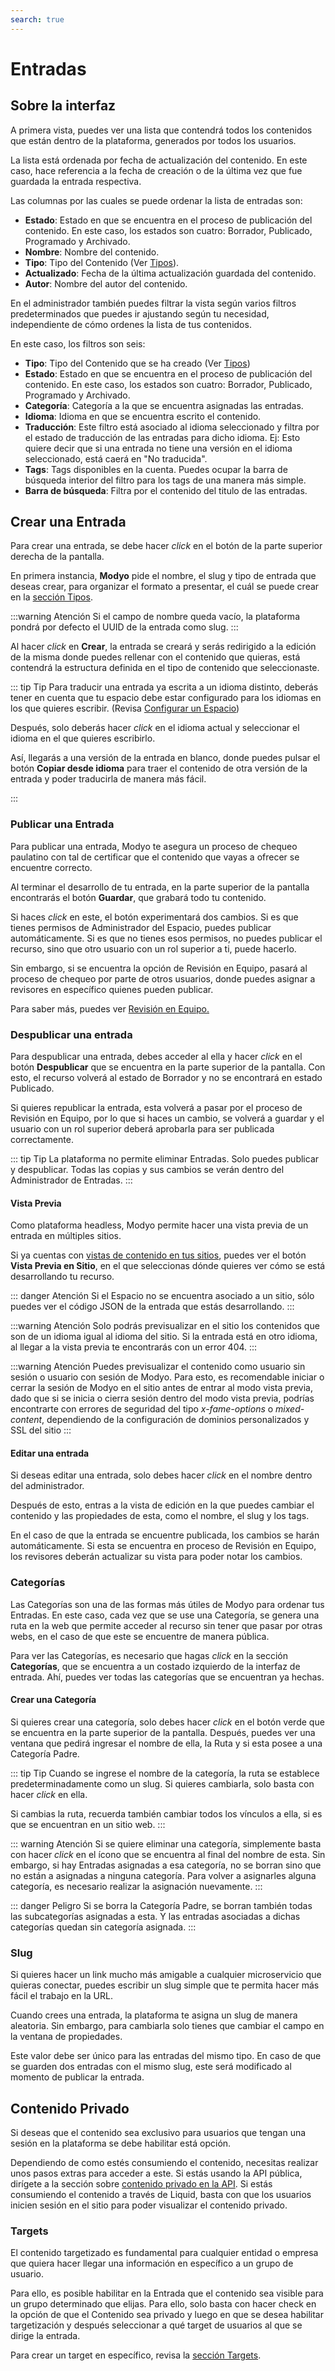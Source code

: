 ```yaml
---
search: true
---
```


# Entradas

## Sobre la interfaz

A primera vista, puedes ver una lista que contendrá todos los contenidos que están dentro de la plataforma, generados por todos los usuarios.

La lista está ordenada por fecha de actualización del contenido. En este caso, hace referencia a la fecha de creación o de la última vez que fue guardada la entrada respectiva.

Las columnas por las cuales se puede ordenar la lista de entradas son:

- **Estado**: Estado en que se encuentra en el proceso de publicación del contenido. En este caso, los estados son cuatro: Borrador, Publicado, Programado y Archivado.
- **Nombre**: Nombre del contenido.
- **Tipo**: Tipo del Contenido (Ver [Tipos](/platform/content/types.html)).
- **Actualizado**: Fecha de la última actualización guardada del contenido.
- **Autor**: Nombre del autor del contenido.

En el administrador también puedes filtrar la vista según varios filtros predeterminados que puedes ir ajustando según tu necesidad, independiente de cómo ordenes la lista de tus contenidos.

En este caso, los filtros son seis:

- **Tipo**: Tipo del Contenido que se ha creado (Ver [Tipos](/platform/content/types.html))
- **Estado**: Estado en que se encuentra en el proceso de publicación del contenido. En este caso, los estados son cuatro: Borrador, Publicado, Programado y Archivado.
- **Categoría**: Categoría a la que se encuentra asignadas las entradas.
- **Idioma**: Idioma en que se encuentra escrito el contenido.
- **Traducción**: Este filtro está asociado al idioma seleccionado y filtra por el estado de traducción de las entradas para dicho idioma. Ej: Esto quiere decir que si una entrada no tiene una versión en el idioma seleccionado, está caerá en "No traducida".
- **Tags**: Tags disponibles en la cuenta. Puedes ocupar la barra de búsqueda interior del filtro para los tags de una manera más simple.
- **Barra de búsqueda**: Filtra por el contenido del titulo de las entradas.

## Crear una Entrada

Para crear una entrada, se debe hacer _click_ en el botón de la parte superior derecha de la pantalla.

En primera instancia, **Modyo** pide el nombre, el slug y tipo de entrada que deseas crear, para organizar el formato a presentar, el cuál se puede crear en la [sección Tipos](/platform/content/types.html).

:::warning Atención
Si el campo de nombre queda vacío, la plataforma pondrá por defecto el UUID de la entrada como slug.
:::

Al hacer _click_ en **Crear**, la entrada se creará y serás redirigido a la edición de la misma donde puedes rellenar con el contenido que quieras, está contendrá la estructura definida en el tipo de contenido que seleccionaste.

::: tip Tip
Para traducir una entrada ya escrita a un idioma distinto, deberás tener en cuenta que tu espacio debe estar configurado para los idiomas en los que quieres escribir. (Revisa [Configurar un Espacio](/platform/content/spaces.html#configurar-un-espacio))

Después, solo deberás hacer _click_ en el idioma actual y seleccionar el idioma en el que quieres escribirlo.

Así, llegarás a una versión de la entrada en blanco, donde puedes pulsar el botón **Copiar desde idioma** para traer el contenido de otra versión de la entrada y poder traducirla de manera más fácil.

:::

### Publicar una Entrada

Para publicar una entrada, Modyo te asegura un proceso de chequeo paulatino con tal de certificar que el contenido que vayas a ofrecer se encuentre correcto.

Al terminar el desarrollo de tu entrada, en la parte superior de la pantalla encontrarás el botón **Guardar**, que grabará todo tu contenido.

Si haces _click_ en este, el botón experimentará dos cambios. Si es que tienes permisos de Administrador del Espacio, puedes publicar automáticamente. Si es que no tienes esos permisos, no puedes publicar el recurso, sino que otro usuario con un rol superior a ti, puede hacerlo.

Sin embargo, si se encuentra la opción de Revisión en Equipo, pasará al proceso de chequeo por parte de otros usuarios, donde puedes asignar a revisores en específico quienes pueden publicar.

Para saber más, puedes ver [Revisión en Equipo.](/platform/core/key-concepts.html)


### Despublicar una entrada

Para despublicar una entrada, debes acceder al ella y hacer _click_ en el botón **Despublicar** que se encuentra en la parte superior de la pantalla. Con esto, el recurso volverá al estado de Borrador y no se encontrará en estado Publicado.

Si quieres republicar la entrada, esta volverá a pasar por el proceso de Revisión en Equipo, por lo que si haces un cambio, se volverá a guardar y el usuario con un rol superior deberá aprobarla para ser publicada correctamente.

::: tip Tip
La plataforma no permite eliminar Entradas. Solo puedes publicar y despublicar. Todas las copias y sus cambios se verán dentro del Administrador de Entradas.
:::

#### Vista Previa

Como plataforma headless, Modyo permite hacer una vista previa de un entrada en múltiples sitios.

Si ya cuentas con [vistas de contenido en tus sitios](/platform/channels/templates.html#vistas-para-contenido), puedes ver el botón **Vista Previa en Sitio**, en el que seleccionas dónde quieres ver cómo se está desarrollando tu recurso.

::: danger Atención
Si el Espacio no se encuentra asociado a un sitio, sólo puedes ver el código JSON de la entrada que estás desarrollando.
:::

:::warning Atención
Solo podrás previsualizar en el sitio los contenidos que son de un idioma igual al idioma del sitio. Si la entrada está en otro idioma, al llegar a la vista previa te encontrarás con un error 404.
:::

:::warning Atención
Puedes previsualizar el contenido como usuario sin sesión o usuario con sesión de Modyo. Para esto, es recomendable iniciar o cerrar la sesión de Modyo en el sitio antes de entrar al modo vista previa, dado que si se inicia o cierra sesión dentro del modo vista previa, podrías encontrarte con errores de seguridad del tipo _x-fame-options_ o _mixed-content_, dependiendo de la configuración de dominios personalizados y SSL del sitio
:::

#### Editar una entrada

Si deseas editar una entrada, solo debes hacer _click_ en el nombre dentro del administrador.

Después de esto, entras a la vista de edición en la que puedes cambiar el contenido y las propiedades de esta, como el nombre, el slug y los tags.

En el caso de que la entrada se encuentre publicada, los cambios se harán automáticamente. Si esta se encuentra en proceso de Revisión en Equipo, los revisores deberán actualizar su vista para poder notar los cambios.

### Categorías

Las Categorías son una de las formas más útiles de Modyo para ordenar tus Entradas. En este caso, cada vez que se use una Categoría, se genera una ruta en la web que permite acceder al recurso sin tener que pasar por otras webs, en el caso de que este se encuentre de manera pública.

Para ver las Categorías, es necesario que hagas _click_ en la sección **Categorías**, que se encuentra a un costado izquierdo de la interfaz de entrada. Ahí, puedes ver todas las categorías que se encuentran ya hechas.

#### Crear una Categoría

Si quieres crear una categoría, solo debes hacer _click_ en el botón verde que se encuentra en la parte superior de la pantalla. Después, puedes ver una ventana que pedirá ingresar el nombre de ella, la Ruta y si esta posee a una Categoría Padre.

::: tip Tip
Cuando se ingrese el nombre de la categoría, la ruta se establece predeterminadamente como un slug. Si quieres cambiarla, solo basta con hacer _click_ en ella.

Si cambias la ruta, recuerda también cambiar todos los vínculos a ella, si es que se encuentran en un sitio web.
:::

::: warning Atención
Si se quiere eliminar una categoría, simplemente basta con hacer _click_ en el ícono que se encuentra al final del nombre de esta. Sin embargo, si hay Entradas asignadas a esa categoría, no se borran sino que no están a asignadas a ninguna categoría. Para volver a asignarles alguna categoría, es necesario realizar la asignación nuevamente.
:::

::: danger Peligro
Si se borra la Categoría Padre, se borran también todas las subcategorías asignadas a esta. Y las entradas asociadas a dichas categorías quedan sin categoría asignada.
:::

### Slug

Si quieres hacer un link mucho más amigable a cualquier microservicio que quieras conectar, puedes escribir un slug simple que te permita hacer más fácil el trabajo en la URL.

Cuando crees una entrada, la plataforma te asigna un slug de manera aleatoria. Sin embargo, para cambiarla solo tienes que cambiar el campo en la ventana de propiedades.

Este valor debe ser único para las entradas del mismo tipo. En caso de que se guarden dos entradas con el mismo slug, este será modificado al momento de publicar la entrada.

## Contenido Privado

Si deseas que el contenido sea exclusivo para usuarios que tengan una sesión en la plataforma se debe habilitar está opción.

Dependiendo de como estés consumiendo el contenido, necesitas realizar unos pasos extras para acceder a este. Si estás usando la API pública, dirígete a la sección sobre [contenido privado en la API](/platform/content/public-api-reference.html#contenido-privado). Si estás consumiendo el contenido a través de Liquid, basta con que los usuarios inicien sesión en el sitio para poder visualizar el contenido privado.

### Targets

El contenido targetizado es fundamental para cualquier entidad o empresa que quiera hacer llegar una información en específico a un grupo de usuario.

Para ello, es posible habilitar en la Entrada que el contenido sea visible para un grupo determinado que elijas. Para ello, solo basta con hacer check en la opción de que el Contenido sea privado y luego en que se desea habilitar targetización y después seleccionar a qué target de usuarios al que se dirige la entrada.

Para crear un target en específico, revisa la [sección Targets](/platform/customers/targets.html).
